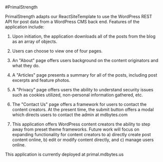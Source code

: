 #PrimalStrength

PrimalStrength adapts our ReactSiteTemplate to use the WordPress REST API for post data from a WordPress CMS back end. Features of the application include:

1.  Upon initiation, the application downloads all of the posts from the blog as an array of objects.

2.  Users can choose to view one of four pages.

3.  An "About" page offers users background on the content originators and what they do.

4.  A "Articles" page presents a summary for all of the posts, including post excerpts and feature photos.

5.  A "Privacy" page offers users the ability to understand security issues such as cookies utilized, non-personal information gathered, etc.

6.  The "Contact Us" page offers a framework for users to contact the content creators. At the present time, the submit button offers a modal which directs users to contact the admin at mdbytes.com

7.  This application offers WordPress content creators the ability to step away from preset theme frameworks. Future work will focus on expanding functionality for content creators to a) directly create post content online, b) edit or modify content directly, and c) manage users online.

This application is currently deployed at primal.mdbytes.us
